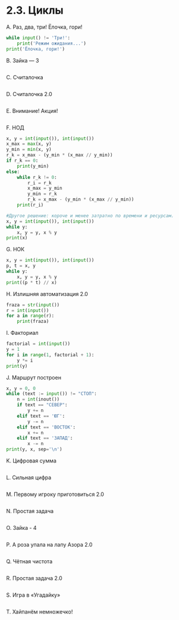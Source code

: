 # 2.3. Циклы

A. Раз, два, три! Ёлочка, гори!
```python
while input() != 'Три!':
    print('Режим ожидания...')
print('Ёлочка, гори!')  
```

B. Зайка — 3
```python

```

C. Считалочка
```python

```

D. Считалочка 2.0
```python

```

E. Внимание! Акция!
```python

```

F. НОД
```python
x, y = int(input()), int(input())
x_max = max(x, y)
y_min = min(x, y)
r_k = x_max - (y_min * (x_max // y_min))
if r_k == 0:
    print(y_min)
else:
    while r_k != 0:
        r_i = r_k
        x_max = y_min
        y_min = r_k
        r_k = x_max - (y_min * (x_max // y_min))
    print(r_i)

#Другое решение: короче и менее затратно по времени и ресурсам.
x, y = int(input()), int(input())
while y:
    x, y = y, x % y
print(x)
```

G. НОК
```python
x, y = int(input()), int(input())
p, t = x, y
while y:
    x, y = y, x % y
print((p * t) // x)
```

H. Излишняя автоматизация 2.0
```python
fraza = str(input())
r = int(input())
for a in range(r):
    print(fraza)
```

I. Факториал
```python
factorial = int(input())
y = 1
for i in range(1, factorial + 1):
    y *= i
print(y)
```

J. Маршрут построен
```python
x, y = 0, 0
while (text := input()) != "СТОП":
    n = int(inout())
    if text == "СЕВЕР":
        y += n
    elif text == 'ЮГ':
        y -= n
    elif text == 'ВОСТОК':
        x += n
    elif text == 'ЗАПАД':
        x -= n
print(y, x, sep='\n')
```

K. Цифровая сумма
```python

```

L. Сильная цифра
```python

```

M. Первому игроку приготовиться 2.0
```python

```

N. Простая задача
```python

```

O. Зайка - 4
```python

```

P. А роза упала на лапу Азора 2.0
```python

```

Q. Чётная чистота
```python

```

R. Простая задача 2.0
```python

```

S. Игра в «Угадайку»
```python

```

T. Хайпанём немножечко!  
```python

```
